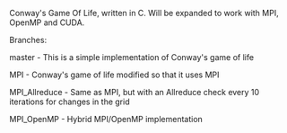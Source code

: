 Conway's Game Of Life, written in C. Will be expanded to work with MPI, OpenMP and CUDA.

Branches:

master - This is a simple implementation of Conway's game of life

MPI - Conway's game of life modified so that it uses MPI

MPI_Allreduce - Same as MPI, but with an Allreduce check every 10 iterations for changes in the grid

MPI_OpenMP - Hybrid MPI/OpenMP implementation
